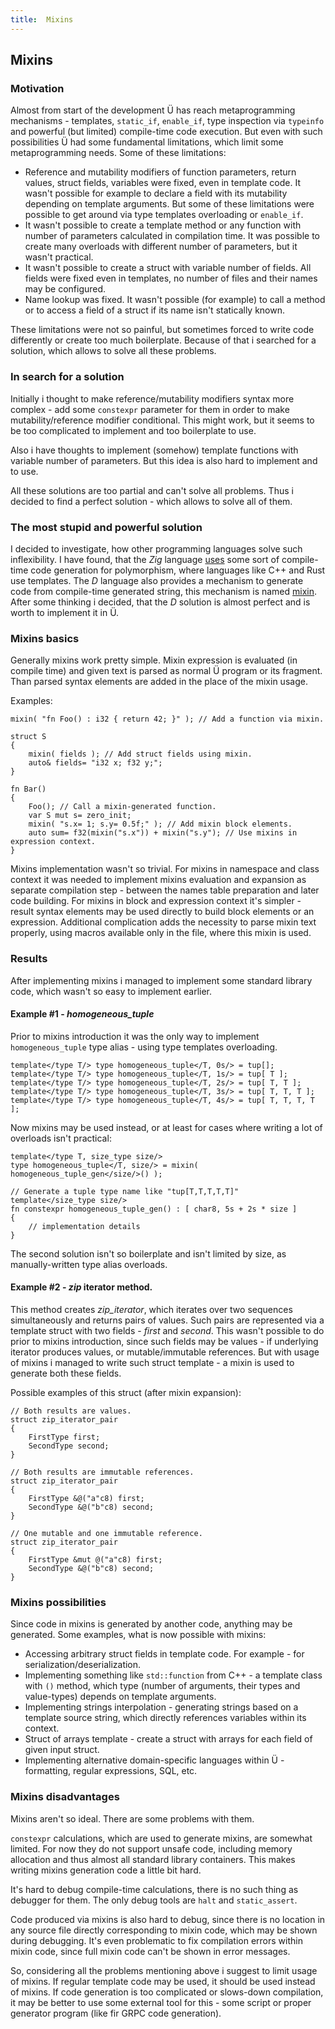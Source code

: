 ```yaml
---
title:  Mixins
---
```


## Mixins

### Motivation

Almost from start of the development Ü has reach metaprogramming mechanisms - templates, `static_if`, `enable_if`, type inspection via `typeinfo` and powerful (but limited) compile-time code execution.
But even with such possibilities Ü had some fundamental limitations, which limit some metaprogramming needs. Some of these limitations:

* Reference and mutability modifiers of function parameters, return values, struct fields, variables were fixed, even in template code. It wasn't possible for example to declare a field with its mutability depending on template arguments. But some of these limitations were possible to get around via type templates overloading or `enable_if`.
* It wasn't possible to create a template method or any function with number of parameters calculated in compilation time. It was possible to create many overloads with different number of parameters, but it wasn't practical.
* It wasn't possible to create a struct with variable number of fields. All fields were fixed even in templates, no number of files and their names may be configured.
* Name lookup was fixed. It wasn't possible (for example) to call a method or to access a field of a struct if its name isn't statically known.

These limitations were not so painful, but sometimes forced to write code differently or create too much boilerplate.
Because of that i searched for a solution, which allows to solve all these problems.


### In search for a solution

Initially i thought to make reference/mutability modifiers syntax more complex - add some `constexpr` parameter for them in order to make mutability/reference modifier conditional.
This might work, but it seems to be too complicated to implement and too boilerplate to use.

Also i have thoughts to implement (somehow) template functions with variable number of parameters.
But this idea is also hard to implement and to use.

All these solutions are too partial and can't solve all problems.
Thus i decided to find a perfect solution - which allows to solve all of them.


### The most stupid and powerful solution

I decided to investigate, how other programming languages solve such inflexibility.
I have found, that the _Zig_ language [uses](https://ziglang.org/documentation/0.12.0/#Generic-Data-Structures) some sort of compile-time code generation for polymorphism, where languages like C++ and Rust use templates.
The _D_ language also provides a mechanism to generate code from compile-time generated string, this mechanism is named [mixin](https://dlang.org/articles/mixin.html).
After some thinking i decided, that the _D_ solution is almost perfect and is worth to implement it in Ü.


### Mixins basics

Generally mixins work pretty simple.
Mixin expression is evaluated (in compile time) and given text is parsed as normal Ü program or its fragment.
Than parsed syntax elements are added in the place of the mixin usage.

Examples:

```
mixin( "fn Foo() : i32 { return 42; }" ); // Add a function via mixin.

struct S
{
    mixin( fields ); // Add struct fields using mixin.
    auto& fields= "i32 x; f32 y;";
}

fn Bar()
{
    Foo(); // Call a mixin-generated function.
    var S mut s= zero_init;
    mixin( "s.x= 1; s.y= 0.5f;" ); // Add mixin block elements.
    auto sum= f32(mixin("s.x")) + mixin("s.y"); // Use mixins in expression context.
}
```

Mixins implementation wasn't so trivial.
For mixins in namespace and class context it was needed to implement mixins evaluation and expansion as separate compilation step - between the names table preparation and later code building.
For mixins in block and expression context it's simpler - result syntax elements may be used directly to build block elements or an expression.
Additional complication adds the necessity to parse mixin text properly, using macros available only in the file, where this mixin is used.


### Results

After implementing mixins i managed to implement some standard library code, which wasn't so easy to implement earlier.


#### Example #1 - _homogeneous_tuple_

Prior to mixins introduction it was the only way to implement `homogeneous_tuple` type alias - using type templates overloading.
```
template</type T/> type homogeneous_tuple</T, 0s/> = tup[];
template</type T/> type homogeneous_tuple</T, 1s/> = tup[ T ];
template</type T/> type homogeneous_tuple</T, 2s/> = tup[ T, T ];
template</type T/> type homogeneous_tuple</T, 3s/> = tup[ T, T, T ];
template</type T/> type homogeneous_tuple</T, 4s/> = tup[ T, T, T, T ];
```

Now mixins may be used instead, or at least for cases where writing a lot of overloads isn't practical:
```
template</type T, size_type size/>
type homogeneous_tuple</T, size/> = mixin( homogeneous_tuple_gen</size/>() );

// Generate a tuple type name like "tup[T,T,T,T,T]"
template</size_type size/>
fn constexpr homogeneous_tuple_gen() : [ char8, 5s + 2s * size ]
{
	// implementation details
}

```

The second solution isn't so boilerplate and isn't limited by size, as manually-written type alias overloads.


#### Example #2 - _zip_ iterator method.

This method creates _zip_iterator_, which iterates over two sequences simultaneously and returns pairs of values.
Such pairs are represented via a template struct with two fields - _first_ and _second_.
This wasn't possible to do prior to mixins introduction, since such fields may be values - if underlying iterator produces values, or mutable/immutable references.
But with usage of mixins i managed to write such struct template - a mixin is used to generate both these fields.

Possible examples of this struct (after mixin expansion):
```
// Both results are values.
struct zip_iterator_pair
{
    FirstType first;
    SecondType second;
}
```
```
// Both results are immutable references.
struct zip_iterator_pair
{
    FirstType &@("a"c8) first;
    SecondType &@("b"c8) second;
}
```
```
// One mutable and one immutable reference.
struct zip_iterator_pair
{
    FirstType &mut @("a"c8) first;
    SecondType &@("b"c8) second;
}
```


### Mixins possibilities

Since code in mixins is generated by another code, anything may be generated.
Some examples, what is now possible with mixins:

* Accessing arbitrary struct fields in template code. For example - for serialization/deserialization.
* Implementing something like `std::function` from C++ - a template class with `()` method, which type (number of arguments, their types and value-types) depends on template arguments.
* Implementing strings interpolation - generating strings based on a template source string, which directly references variables within its context.
* Struct of arrays template - create a struct with arrays for each field of given input struct.
* Implementing alternative domain-specific languages within Ü - formatting, regular expressions, SQL, etc.


### Mixins disadvantages

Mixins aren't so ideal.
There are some problems with them.

`constexpr` calculations, which are used to generate mixins, are somewhat limited.
For now they do not support unsafe code, including memory allocation and thus almost all standard library containers.
This makes writing mixins generation code a little bit hard.

It's hard to debug compile-time calculations, there is no such thing as debugger for them.
The only debug tools are `halt` and `static_assert`.

Code produced via mixins is also hard to debug, since there is no location in any source file directly corresponding to mixin code, which may be shown during debugging.
It's even problematic to fix compilation errors within mixin code, since full mixin code can't be shown in error messages.

So, considering all the problems mentioning above i suggest to limit usage of mixins.
If regular template code may be used, it should be used instead of mixins.
If code generation is too complicated or slows-down compilation, it may be better to use some external tool for this - some script or proper generator program (like fir GRPC code generation).

